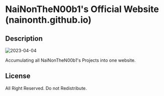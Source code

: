 # NaiNonTheN00b1's Official Website (nainonth.github.io)

## Description

![2023-04-04](https://user-images.githubusercontent.com/61338902/229860293-c3f50742-c9d8-4ae0-bd54-a83a8becd6d5.png)

Accumulating all NaiNonTheN00b1's Projects into one website.

## License

All Right Reserved. Do not Redistribute.

